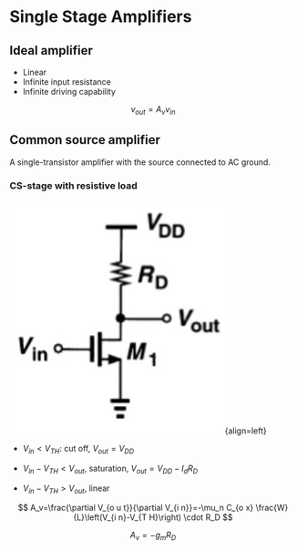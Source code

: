 # Single Stage Amplifiers

## Ideal amplifier

* Linear
* Infinite input resistance
* Infinite driving capability

$$
v_{out}= A_v v_{in}
$$

## Common source amplifier

A single-transistor amplifier with the source connected to AC ground.

### CS-stage with resistive load

![CS-stage with resistive load](img/cs-stage-resistive-load.png){align=left}
  
* $V_{in} < V_{TH}$: cut off, $V_{out} = V_{DD}$

* $V_{in} - V_{TH} < V_{out}$, saturation, $V_{out} = V_{DD} - I_dR_D$

* $V_{in} - V_{TH} > V_{out}$, linear

$$
A_v=\frac{\partial V_{o u t}}{\partial V_{i n}}=-\mu_n C_{o x} \frac{W}{L}\left(V_{i n}-V_{T H}\right) \cdot R_D
$$

$$
A_v = -g_m R_D
$$